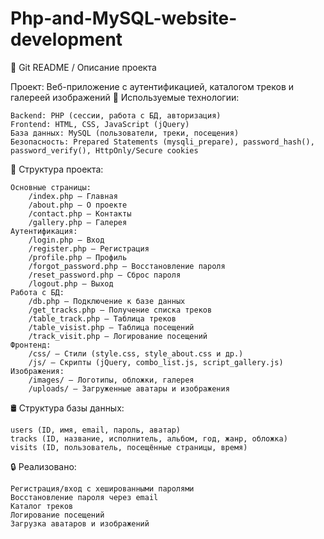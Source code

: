 # Php-and-MySQL-website-development
📌 Git README / Описание проекта

Проект: Веб-приложение с аутентификацией, каталогом треков и галереей изображений
🚀 Используемые технологии:

    Backend: PHP (сессии, работа с БД, авторизация)
    Frontend: HTML, CSS, JavaScript (jQuery)
    База данных: MySQL (пользователи, треки, посещения)
    Безопасность: Prepared Statements (mysqli_prepare), password_hash(), password_verify(), HttpOnly/Secure cookies

📂 Структура проекта:

    Основные страницы:
        /index.php – Главная
        /about.php – О проекте
        /contact.php – Контакты
        /gallery.php – Галерея
    Аутентификация:
        /login.php – Вход
        /register.php – Регистрация
        /profile.php – Профиль
        /forgot_password.php – Восстановление пароля
        /reset_password.php – Сброс пароля
        /logout.php – Выход
    Работа с БД:
        /db.php – Подключение к базе данных
        /get_tracks.php – Получение списка треков
        /table_track.php – Таблица треков
        /table_visist.php – Таблица посещений
        /track_visit.php – Логирование посещений
    Фронтенд:
        /css/ – Стили (style.css, style_about.css и др.)
        /js/ – Скрипты (jQuery, combo_list.js, script_gallery.js)
    Изображения:
        /images/ – Логотипы, обложки, галерея
        /uploads/ – Загруженные аватары и изображения

🛢 Структура базы данных:

    users (ID, имя, email, пароль, аватар)
    tracks (ID, название, исполнитель, альбом, год, жанр, обложка)
    visits (ID, пользователь, посещённые страницы, время)

🔒 Реализовано:

    Регистрация/вход с хешированными паролями
    Восстановление пароля через email
    Каталог треков
    Логирование посещений
    Загрузка аватаров и изображений
